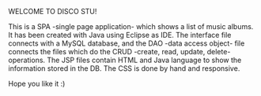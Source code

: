 WELCOME TO DISCO STU!

This is a SPA -single page application- which shows a list of music albums.
It has been created with Java using Eclipse as IDE. 
The interface file connects with a MySQL database, and the DAO -data access object- file connects the files which do the CRUD -create, read, update, delete- operations. 
The JSP files contain HTML and Java language to show the information stored in the DB. 
The CSS is done by hand and responsive.

Hope you like it :)
